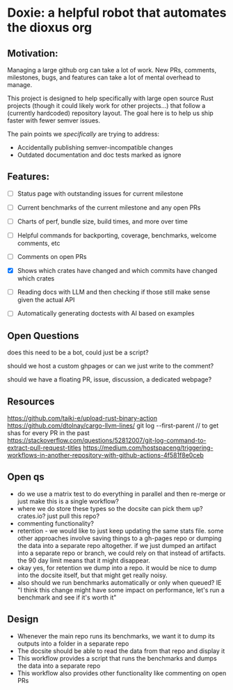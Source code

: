 # Doxie: a helpful robot that automates the dioxus org

## Motivation:

Managing a large github org can take a lot of work. New PRs, comments, milestones, bugs, and features can take a lot of mental overhead to manage.

This project is designed to help specifically with large open source Rust projects (though it could likely work for other projects...) that follow a (currently hardcoded) repository layout. The goal here is to help us ship faster with fewer semver issues.

The pain points we *specifically* are trying to address:

- Accidentally publishing semver-incompatible changes
- Outdated documentation and doc tests marked as ignore

## Features:
- [ ] Status page with outstanding issues for current milestone
- [ ] Current benchmarks of the current milestone and any open PRs
- [ ] Charts of perf, bundle size, build times, and more over time
- [ ] Helpful commands for backporting, coverage, benchmarks, welcome comments, etc
- [ ] Comments on open PRs
- [x] Shows which crates have changed and which commits have changed which crates
- [ ] Reading docs with LLM and then checking if those still make sense given the actual API
- [ ] Automatically generating doctests with AI based on examples


## Open Questions
does this need to be a bot, could just be a script?

should we host a custom ghpages or can we just write to the comment?

should we have a floating PR, issue, discussion, a dedicated webpage?


## Resources
https://github.com/taiki-e/upload-rust-binary-action
https://github.com/dtolnay/cargo-llvm-lines/
git log --first-parent // to get shas for every PR in the past
https://stackoverflow.com/questions/52812007/git-log-command-to-extract-pull-request-titles
https://medium.com/hostspaceng/triggering-workflows-in-another-repository-with-github-actions-4f581f8e0ceb

## Open qs

- do we use a matrix test to do everything in parallel and then re-merge or just make this is a single workflow?
- where we do store these types so the docsite can pick them up? crates.io? just pull this repo?
- commenting functionality?
- retention - we would like to just keep updating the same stats file. some other approaches involve saving things to a gh-pages repo or dumping the data into a separate repo altogether. if we just dumped an artifact into a separate repo or branch, we could rely on that instead of artifacts. the 90 day limit means that it might disappear.
- okay yes, for retention we dump into a repo. it would be nice to dump into the docsite itself, but that might get really noisy.
- also should we run benchmarks automatically or only when queued? IE "I think this change might have some impact on performance, let's run a benchmark and see if it's worth it"

## Design

- Whenever the main repo runs its benchmarks, we want it to dump its outputs into a folder in a separate repo
- The docsite should be able to read the data from that repo and display it
- This workflow provides a script that runs the benchmarks and dumps the data into a separate repo
- This workflow also provides other functionality like commenting on open PRs

